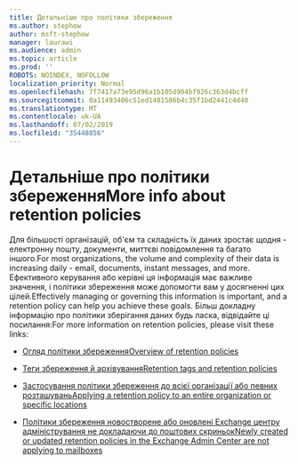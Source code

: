 ```yaml
---
title: Детальніше про політики збереження
ms.author: stephow
author: msft-stephow
manager: laurawi
ms.audience: admin
ms.topic: article
ms.prod: ''
ROBOTS: NOINDEX, NOFOLLOW
localization_priority: Normal
ms.openlocfilehash: 7f7417a73e95d96a1b105d904bf926c363d4bcff
ms.sourcegitcommit: 0a11493406c51ed1481586b4c35f1bd2441c4d40
ms.translationtype: MT
ms.contentlocale: uk-UA
ms.lasthandoff: 07/02/2019
ms.locfileid: "35448856"
---
```

# <a name="more-info-about-retention-policies"></a><span data-ttu-id="b5426-102">Детальніше про політики збереження</span><span class="sxs-lookup"><span data-stu-id="b5426-102">More info about retention policies</span></span>

<span data-ttu-id="b5426-103">Для більшості організацій, об'єм та складність їх даних зростає щодня - електронну пошту, документи, миттєві повідомлення та багато іншого.</span><span class="sxs-lookup"><span data-stu-id="b5426-103">For most organizations, the volume and complexity of their data is increasing daily - email, documents, instant messages, and more.</span></span>
<span data-ttu-id="b5426-104">Ефективного керування або керівні ця інформація має важливе значення, і політики збереження може допомогти вам у досягненні цих цілей.</span><span class="sxs-lookup"><span data-stu-id="b5426-104">Effectively managing or governing this information is important, and a retention policy can help you achieve these goals.</span></span> <span data-ttu-id="b5426-105">Більш докладну інформацію про політики зберігання даних будь ласка, відвідайте ці посилання:</span><span class="sxs-lookup"><span data-stu-id="b5426-105">For more information on retention policies, please visit these links:</span></span>

- [<span data-ttu-id="b5426-106">Огляд політики збереження</span><span class="sxs-lookup"><span data-stu-id="b5426-106">Overview of retention policies</span></span>](https://docs.microsoft.com/office365/securitycompliance/retention-policies)

- [<span data-ttu-id="b5426-107">Теги збереження й архівування</span><span class="sxs-lookup"><span data-stu-id="b5426-107">Retention tags and retention policies</span></span>](https://docs.microsoft.com/exchange/security-and-compliance/messaging-records-management/retention-tags-and-policies)

- [<span data-ttu-id="b5426-108">Застосування політики збереження до всієї організації або певних розташувань</span><span class="sxs-lookup"><span data-stu-id="b5426-108">Applying a retention policy to an entire organization or specific locations</span></span>](https://docs.microsoft.com/office365/securitycompliance/retention-policies#applying-a-retention-policy-to-an-entire-organization-or-specific-locations)

- [<span data-ttu-id="b5426-109">Політики збереження новостворене або оновлені Exchange центру адміністрування не докладаючи до поштових скриньок</span><span class="sxs-lookup"><span data-stu-id="b5426-109">Newly created or updated retention policies in the Exchange Admin Center are not applying to mailboxes</span></span>](https://docs.microsoft.com/alchemyinsights/retention-policies-in-exchange-admin-center-not-working)

